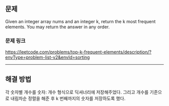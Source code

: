 ## 문제

Given an integer array nums and an integer k, return the k most frequent elements. You may return the answer in any order.

### 문제 링크

https://leetcode.com/problems/top-k-frequent-elements/description/?envType=problem-list-v2&envId=sorting

---

## 해결 방법

각 숫자별 개수를 숫자: 개수 형식으로 딕셔너리에 저장해주었다.
그리고 개수를 기준으로 내림차순 정렬을 해준 후 k 번째까지의 숫자를 저장하도록 했다.
